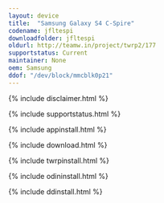```yaml
---
layout: device
title:  "Samsung Galaxy S4 C-Spire"
codename: jfltespi
downloadfolder: jfltespi
oldurl: http://teamw.in/project/twrp2/177
supportstatus: Current
maintainer: None
oem: Samsung
ddof: "/dev/block/mmcblk0p21"
---
```


{% include disclaimer.html %}

{% include supportstatus.html %}

{% include appinstall.html %}

{% include download.html %}

{% include twrpinstall.html %}

{% include odininstall.html %}

{% include ddinstall.html %}
